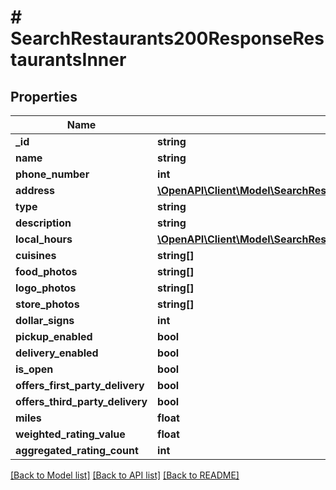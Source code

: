 # # SearchRestaurants200ResponseRestaurantsInner

## Properties

Name | Type | Description | Notes
------------ | ------------- | ------------- | -------------
**_id** | **string** |  | [optional]
**name** | **string** |  | [optional]
**phone_number** | **int** |  | [optional]
**address** | [**\OpenAPI\Client\Model\SearchRestaurants200ResponseRestaurantsInnerAddress**](SearchRestaurants200ResponseRestaurantsInnerAddress.md) |  | [optional]
**type** | **string** |  | [optional]
**description** | **string** |  | [optional]
**local_hours** | [**\OpenAPI\Client\Model\SearchRestaurants200ResponseRestaurantsInnerLocalHours**](SearchRestaurants200ResponseRestaurantsInnerLocalHours.md) |  | [optional]
**cuisines** | **string[]** |  | [optional]
**food_photos** | **string[]** |  | [optional]
**logo_photos** | **string[]** |  | [optional]
**store_photos** | **string[]** |  | [optional]
**dollar_signs** | **int** |  | [optional]
**pickup_enabled** | **bool** |  | [optional]
**delivery_enabled** | **bool** |  | [optional]
**is_open** | **bool** |  | [optional]
**offers_first_party_delivery** | **bool** |  | [optional]
**offers_third_party_delivery** | **bool** |  | [optional]
**miles** | **float** |  | [optional]
**weighted_rating_value** | **float** |  | [optional]
**aggregated_rating_count** | **int** |  | [optional]

[[Back to Model list]](../../README.md#models) [[Back to API list]](../../README.md#endpoints) [[Back to README]](../../README.md)
